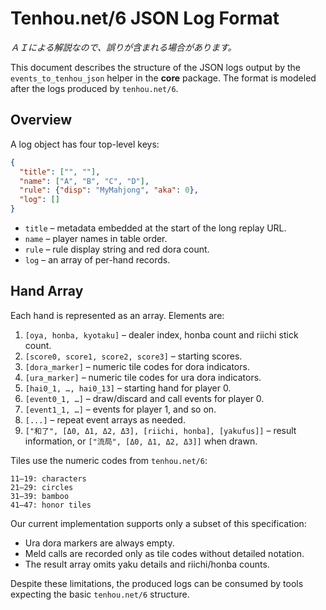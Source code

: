 # Tenhou.net/6 JSON Log Format

*ＡＩによる解説なので、誤りが含まれる場合があります。*

This document describes the structure of the JSON logs output by the
`events_to_tenhou_json` helper in the **core** package. The format is
modeled after the logs produced by `tenhou.net/6`.

## Overview

A log object has four top-level keys:

```json
{
  "title": ["", ""],
  "name": ["A", "B", "C", "D"],
  "rule": {"disp": "MyMahjong", "aka": 0},
  "log": []
}
```

- `title` – metadata embedded at the start of the long replay URL.
- `name` – player names in table order.
- `rule` – rule display string and red dora count.
- `log` – an array of per-hand records.

## Hand Array

Each hand is represented as an array. Elements are:

1. `[oya, honba, kyotaku]` – dealer index, honba count and riichi
   stick count.
2. `[score0, score1, score2, score3]` – starting scores.
3. `[dora_marker]` – numeric tile codes for dora indicators.
4. `[ura_marker]` – numeric tile codes for ura dora indicators.
5. `[hai0_1, …, hai0_13]` – starting hand for player 0.
6. `[event0_1, …]` – draw/discard and call events for player 0.
7. `[event1_1, …]` – events for player 1, and so on.
8. `[...]` – repeat event arrays as needed.
9. `["和了", [Δ0, Δ1, Δ2, Δ3], [riichi, honba], [yakufus]]` – result
   information, or `["流局", [Δ0, Δ1, Δ2, Δ3]]` when drawn.

Tiles use the numeric codes from `tenhou.net/6`:

```
11–19: characters
21–29: circles
31–39: bamboo
41–47: honor tiles
```

Our current implementation supports only a subset of this specification:

- Ura dora markers are always empty.
- Meld calls are recorded only as tile codes without detailed notation.
- The result array omits yaku details and riichi/honba counts.

Despite these limitations, the produced logs can be consumed by tools
expecting the basic `tenhou.net/6` structure.

